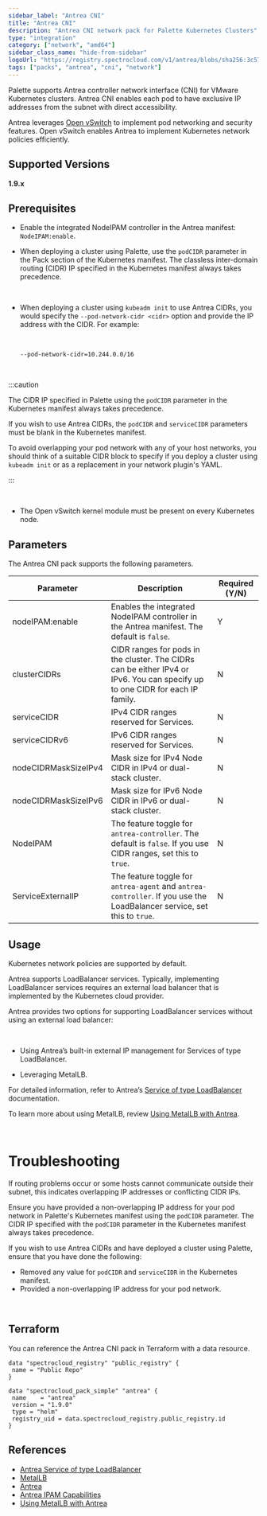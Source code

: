 ```yaml
---
sidebar_label: "Antrea CNI"
title: "Antrea CNI"
description: "Antrea CNI network pack for Palette Kubernetes Clusters"
type: "integration"
category: ["network", "amd64"]
sidebar_class_name: "hide-from-sidebar"
logoUrl: "https://registry.spectrocloud.com/v1/antrea/blobs/sha256:3c5704caf6652c63374282cbf413f8e73a77c4efbc49f375c19c73f8e2ec4148?type=image/png"
tags: ["packs", "antrea", "cni", "network"]
---
```


Palette supports Antrea controller network interface (CNI) for VMware Kubernetes clusters. Antrea CNI enables each pod to have exclusive IP addresses from the subnet with direct accessibility.

Antrea leverages [Open vSwitch](https://www.openvswitch.org/) to implement pod networking and security features. Open vSwitch enables Antrea to implement Kubernetes network policies efficiently.

## Supported Versions

**1.9.x**

## Prerequisites

- Enable the integrated NodeIPAM controller in the Antrea manifest: `NodeIPAM:enable`.
  <br />

- When deploying a cluster using Palette, use the `podCIDR` parameter in the Pack section of the Kubernetes manifest. The classless inter-domain routing (CIDR) IP specified in the Kubernetes manifest always takes precedence.

    <br />

- When deploying a cluster using `kubeadm init` to use Antrea CIDRs, you would specify the `--pod-network-cidr <cidr>` option and provide the IP address with the CIDR. For example:

    <br />

  `--pod-network-cidr=10.244.0.0/16`

    <br />

:::caution

The CIDR IP specified in Palette using the `podCIDR` parameter in the Kubernetes manifest always takes precedence.

If you wish to use Antrea CIDRs, the `podCIDR` and `serviceCIDR` parameters must be blank in the Kubernetes manifest.

To avoid overlapping your pod network with any of your host networks, you should think of a suitable CIDR block to specify if you deploy a cluster using `kubeadm init` or as a replacement in your network plugin's YAML.

:::

<br />

- The Open vSwitch kernel module must be present on every Kubernetes node.

## Parameters

The Antrea CNI pack supports the following parameters.

| Parameter            | Description                                                                                                                   | Required (Y/N) |
| -------------------- | ----------------------------------------------------------------------------------------------------------------------------- | -------------- |
| nodeIPAM:enable      | Enables the integrated NodeIPAM controller in the Antrea manifest. The default is `false`.                                    | Y              |
| clusterCIDRs         | CIDR ranges for pods in the cluster. The CIDRs can be either IPv4 or IPv6. You can specify up to one CIDR for each IP family. | N              |
| serviceCIDR          | IPv4 CIDR ranges reserved for Services.                                                                                       | N              |
| serviceCIDRv6        | IPv6 CIDR ranges reserved for Services.                                                                                       | N              |
| nodeCIDRMaskSizeIPv4 | Mask size for IPv4 Node CIDR in IPv4 or dual-stack cluster.                                                                   | N              |
| nodeCIDRMaskSizeIPv6 | Mask size for IPv6 Node CIDR in IPv6 or dual-stack cluster.                                                                   | N              |
| NodeIPAM             | The feature toggle for `antrea-controller`. The default is `false`. If you use CIDR ranges, set this to `true`.               | N              |
| ServiceExternalIP    | The feature toggle for `antrea-agent` and `antrea-controller`. If you use the LoadBalancer service, set this to `true`.       | N              |

## Usage

Kubernetes network policies are supported by default.

Antrea supports LoadBalancer services. Typically, implementing LoadBalancer services requires an external load balancer that is implemented by the Kubernetes cloud provider.

Antrea provides two options for supporting LoadBalancer services without using an external load balancer:

<br />

- Using Antrea’s built-in external IP management for Services of type LoadBalancer.

- Leveraging MetalLB.

For detailed information, refer to Antrea’s [Service of type LoadBalancer](https://antrea.io/docs/v1.9.0/docs/service-loadbalancer) documentation.

To learn more about using MetalLB, review [Using MetalLB with Antrea](https://antrea.io/docs/v1.9.0/docs/service-loadbalancer/#using-metallb-with-antrea).

<br />

# Troubleshooting

If routing problems occur or some hosts cannot communicate outside their subnet, this indicates overlapping IP addresses or conflicting CIDR IPs.

Ensure you have provided a non-overlapping IP address for your pod network in Palette's Kubernetes manifest using the `podCIDR` parameter. The CIDR IP specified with the `podCIDR` parameter in the Kubernetes manifest always takes precedence.

If you wish to use Antrea CIDRs and have deployed a cluster using Palette, ensure that you have done the following:

- Removed any value for `podCIDR` and `serviceCIDR` in the Kubernetes manifest.
- Provided a non-overlapping IP address for your pod network.

<br />

## Terraform

You can reference the Antrea CNI pack in Terraform with a data resource.

```hcl
data "spectrocloud_registry" "public_registry" {
 name = "Public Repo"
}

data "spectrocloud_pack_simple" "antrea" {
 name    = "antrea"
 version = "1.9.0"
 type = "helm"
 registry_uid = data.spectrocloud_registry.public_registry.id
}
```

## References

- [Antrea Service of type LoadBalancer](https://antrea.io/docs/v1.9.0/docs/service-loadbalancer)
- [MetalLB](https://metallb.universe.tf)
- [Antrea](https://antrea.io/)
- [Antrea IPAM Capabilities](https://antrea.io/docs/v1.6.1/docs/antrea-ipam/)
- [Using MetalLB with Antrea](https://antrea.io/docs/v1.9.0/docs/service-loadbalancer/#using-metallb-with-antrea)
